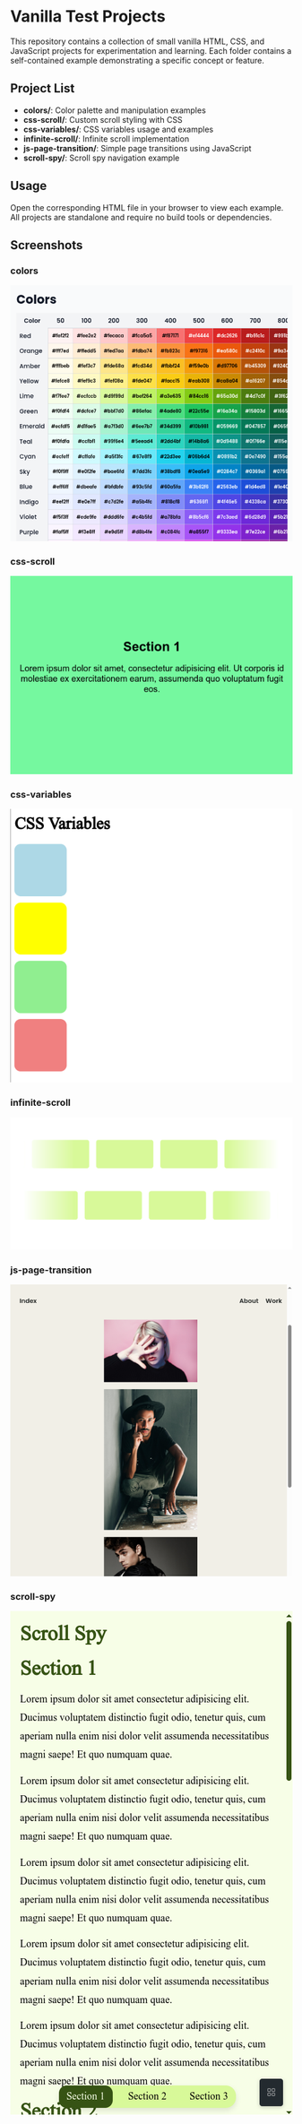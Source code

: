 # Vanilla Test Projects

This repository contains a collection of small vanilla HTML, CSS, and JavaScript projects for experimentation and learning. Each folder contains a self-contained example demonstrating a specific concept or feature.

## Project List

- **colors/**: Color palette and manipulation examples
- **css-scroll/**: Custom scroll styling with CSS
- **css-variables/**: CSS variables usage and examples
- **infinite-scroll/**: Infinite scroll implementation
- **js-page-transition/**: Simple page transitions using JavaScript
- **scroll-spy/**: Scroll spy navigation example

## Usage

Open the corresponding HTML file in your browser to view each example. All projects are standalone and require no build tools or dependencies.

## Screenshots

### colors
![Screenshot colors](screenshots/colors.png)

### css-scroll
![Screenshot css-scroll](screenshots/css-scroll.png)

### css-variables
![Screenshot css-variables](screenshots/css-variables.png)

### infinite-scroll
![Screenshot infinite-scroll](screenshots/infinite-scroll.png)

### js-page-transition
![Screenshot js-page-transition](screenshots/js-page-transition.png)

### scroll-spy
![Screenshot scroll-spy](screenshots/scroll-spy.png)
